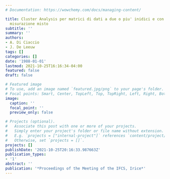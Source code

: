 ```yaml
---
# Documentation: https://wowchemy.com/docs/managing-content/

title: Cluster Analysis per matrici di dati a due o piu' inidici e con livello di
  misurazione misto
subtitle: ''
summary: ''
authors:
- A. Di Ciaccio
- J. De Leeuw
tags: []
categories: []
date: '1988-01-01'
lastmod: 2021-10-25T16:16:34-04:00
featured: false
draft: false

# Featured image
# To use, add an image named `featured.jpg/png` to your page's folder.
# Focal points: Smart, Center, TopLeft, Top, TopRight, Left, Right, BottomLeft, Bottom, BottomRight.
image:
  caption: ''
  focal_point: ''
  preview_only: false

# Projects (optional).
#   Associate this post with one or more of your projects.
#   Simply enter your project's folder or file name without extension.
#   E.g. `projects = ["internal-project"]` references `content/project/deep-learning/index.md`.
#   Otherwise, set `projects = []`.
projects: []
publishDate: '2021-10-25T20:16:33.987663Z'
publication_types:
- '1'
abstract: ''
publication: '*Proceedings of the Meeting of the IFCS, Irice*'
---
```

